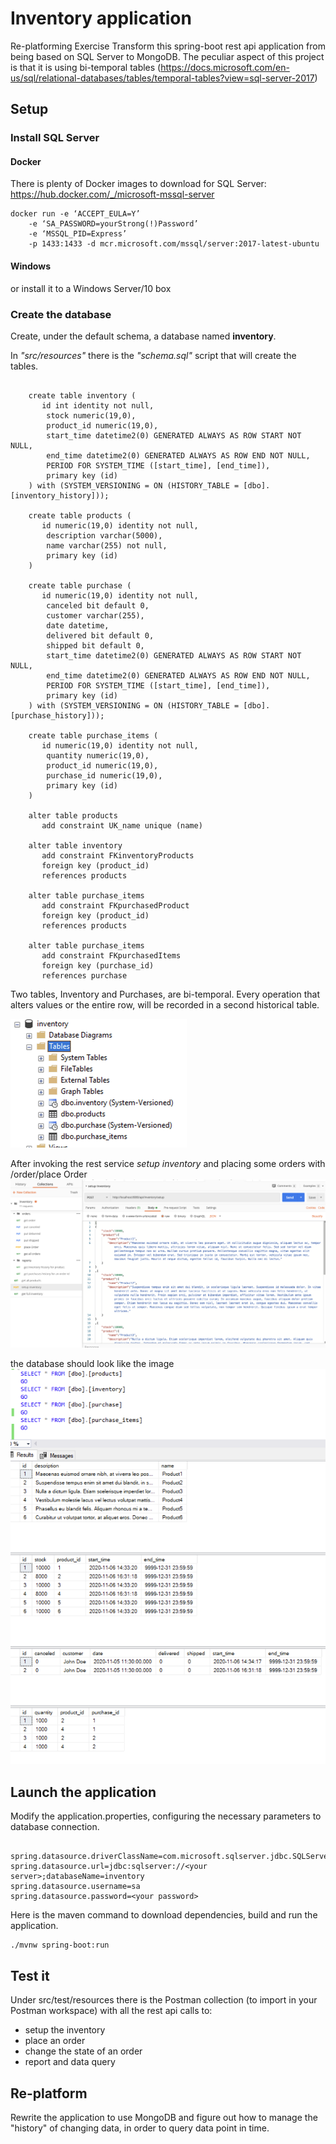 # Inventory application
Re-platforming Exercise
Transform this spring-boot rest api application from being based on SQL Server to MongoDB.
The peculiar aspect of this project is that it is using bi-temporal tables (https://docs.microsoft.com/en-us/sql/relational-databases/tables/temporal-tables?view=sql-server-2017)

## Setup
### Install SQL Server 

#### Docker 
There is plenty of Docker images to download for SQL Server: https://hub.docker.com/_/microsoft-mssql-server 
```
docker run -e ‘ACCEPT_EULA=Y’ 
    -e ‘SA_PASSWORD=yourStrong(!)Password’ 
    -e ‘MSSQL_PID=Express’ 
    -p 1433:1433 -d mcr.microsoft.com/mssql/server:2017-latest-ubuntu
```
#### Windows
or install it to a Windows Server/10 box

### Create the database
Create, under the default schema, a database named **inventory**.

In *"src/resources"* there is the *"schema.sql"* script that will create the tables.
```iso92-sql

    create table inventory (
       id int identity not null,
        stock numeric(19,0),
        product_id numeric(19,0),
        start_time datetime2(0) GENERATED ALWAYS AS ROW START NOT NULL,
        end_time datetime2(0) GENERATED ALWAYS AS ROW END NOT NULL,
        PERIOD FOR SYSTEM_TIME ([start_time], [end_time]),
        primary key (id)
    ) with (SYSTEM_VERSIONING = ON (HISTORY_TABLE = [dbo].[inventory_history]));

    create table products (
       id numeric(19,0) identity not null,
        description varchar(5000),
        name varchar(255) not null,
        primary key (id)
    )

    create table purchase (
       id numeric(19,0) identity not null,
        canceled bit default 0,
        customer varchar(255),
        date datetime,
        delivered bit default 0,
        shipped bit default 0,
        start_time datetime2(0) GENERATED ALWAYS AS ROW START NOT NULL,
        end_time datetime2(0) GENERATED ALWAYS AS ROW END NOT NULL,
        PERIOD FOR SYSTEM_TIME ([start_time], [end_time]),
        primary key (id)
    ) with (SYSTEM_VERSIONING = ON (HISTORY_TABLE = [dbo].[purchase_history]));

    create table purchase_items (
       id numeric(19,0) identity not null,
        quantity numeric(19,0),
        product_id numeric(19,0),
        purchase_id numeric(19,0),
        primary key (id)
    )

    alter table products 
       add constraint UK_name unique (name)

    alter table inventory 
       add constraint FKinventoryProducts
       foreign key (product_id) 
       references products

    alter table purchase_items 
       add constraint FKpurchasedProduct
       foreign key (product_id) 
       references products

    alter table purchase_items 
       add constraint FKpurchasedItems
       foreign key (purchase_id) 
       references purchase

```
Two tables, Inventory and Purchases, are bi-temporal. Every operation that alters values or the entire row, will be recorded in a second historical table.

![tables ](https://github.com/iliangagliardi/inventory/blob/master/src/main/resources/static/dbscreen1.png?raw=true)

After invoking the rest service *setup inventory* and placing some orders with /order/place Order
![tables ](https://github.com/iliangagliardi/inventory/blob/master/src/main/resources/static/postmanscreen1.png?raw=true)

the database should look like the image
![tables ](https://github.com/iliangagliardi/inventory/blob/master/src/main/resources/static/dbscreen2.png?raw=true)


## Launch the application

Modify the application.properties, configuring the necessary parameters to database connection.

```

spring.datasource.driverClassName=com.microsoft.sqlserver.jdbc.SQLServerDriver
spring.datasource.url=jdbc:sqlserver://<your server>;databaseName=inventory
spring.datasource.username=sa
spring.datasource.password=<your password>

```

Here is the maven command to download dependencies, build and run the application.
```
./mvnw spring-boot:run
```

## Test it
Under src/test/resources there is the Postman collection (to import in your Postman workspace) with all the rest api calls to:
 - setup the inventory
 - place an order
 - change the state of an order
 - report and data query
 
## Re-platform
Rewrite the application to use MongoDB and figure out how to manage the "history" of changing data, in order to query data point in time.
